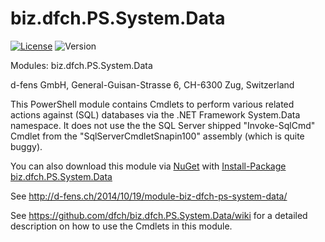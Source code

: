 biz.dfch.PS.System.Data
=======================

[![License](https://img.shields.io/badge/license-Apache%20License%202.0-blue.svg)](https://github.com/dfch/biz.dfch.PS.System.Data/blob/master/LICENSE)
![Version](https://img.shields.io/nuget/v/biz.dfch.PS.System.Data.svg)

Modules: biz.dfch.PS.System.Data

d-fens GmbH, General-Guisan-Strasse 6, CH-6300 Zug, Switzerland

This PowerShell module contains Cmdlets to perform various related actions against (SQL) databases via the .NET Framework System.Data namespace. It does not use the the SQL Server shipped "Invoke-SqlCmd" Cmdlet from the "SqlServerCmdletSnapin100" assembly (which is quite buggy).

You can also download this module via [NuGet](http://nuget.org) with [Install-Package biz.dfch.PS.System.Data](https://www.nuget.org/packages/biz.dfch.PS.System.Data/)

See http://d-fens.ch/2014/10/19/module-biz-dfch-ps-system-data/

See https://github.com/dfch/biz.dfch.PS.System.Data/wiki for a detailed description on how to use the Cmdlets in this module.
